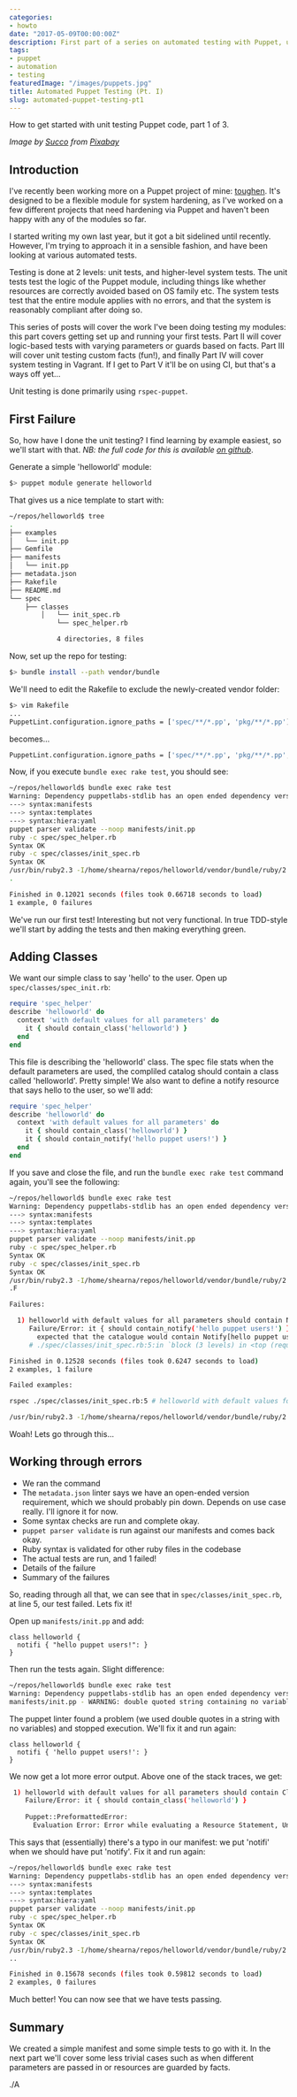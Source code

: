 ```yaml
---
categories:
- howto
date: "2017-05-09T00:00:00Z"
description: First part of a series on automated testing with Puppet, using RSpec.
tags: 
- puppet
- automation
- testing
featuredImage: "/images/puppets.jpg"
title: Automated Puppet Testing (Pt. I)
slug: automated-puppet-testing-pt1
---
```

How to get started with unit testing Puppet code, part 1 of 3.
<!--more-->
*Image by [Succo](https://pixabay.com/users/succo-96729) from [Pixabay](https://pixabay.com)*

## Introduction

I've recently been working more on a Puppet project of mine: [toughen](https://github.com/shearn89/puppet-toughen). It's designed to be a flexible module for system hardening, as I've worked on a few different projects that need hardening via Puppet and haven't been happy with any of the modules so far.

I started writing my own last year, but it got a bit sidelined until recently. However, I'm trying to approach it in a sensible fashion, and have been looking at various automated tests.

Testing is done at 2 levels: unit tests, and higher-level system tests. The unit tests test the logic of the Puppet module, including things like whether resources are correctly avoided based on OS family etc. The system tests test that the entire module applies with no errors, and that the system is reasonably compliant after doing so.

This series of posts will cover the work I've been doing testing my modules: this part covers getting set up and running your first tests. Part II will cover logic-based tests with varying parameters or guards based on facts. Part III will cover unit testing custom facts (fun!), and finally Part IV will cover system testing in Vagrant. If I get to Part V it'll be on using CI, but that's a ways off yet...

Unit testing is done primarily using `rspec-puppet`.

## First Failure
So, how have I done the unit testing? I find learning by example easiest, so we'll start with that. *NB: the full code for this is available [on github](https://github.com/shearn89/puppet-helloworld)*.

Generate a simple 'helloworld' module:

```bash
$> puppet module generate helloworld
```

That gives us a nice template to start with:

```bash
~/repos/helloworld$ tree
.
├── examples
│   └── init.pp
├── Gemfile
├── manifests
│   └── init.pp
├── metadata.json
├── Rakefile
├── README.md
└── spec
    ├── classes
        │   └── init_spec.rb
            └── spec_helper.rb

            4 directories, 8 files
```

Now, set up the repo for testing:

```bash
$> bundle install --path vendor/bundle
```
We'll need to edit the Rakefile to exclude the newly-created vendor folder:
```bash
$> vim Rakefile
...
PuppetLint.configuration.ignore_paths = ['spec/**/*.pp', 'pkg/**/*.pp']
```
becomes...
```bash
PuppetLint.configuration.ignore_paths = ['spec/**/*.pp', 'pkg/**/*.pp', 'vendor/**/*']
```
Now, if you execute `bundle exec rake test`, you should see:

```bash
~/repos/helloworld$ bundle exec rake test
Warning: Dependency puppetlabs-stdlib has an open ended dependency version requirement >= 1.0.0
---> syntax:manifests
---> syntax:templates
---> syntax:hiera:yaml
puppet parser validate --noop manifests/init.pp
ruby -c spec/spec_helper.rb
Syntax OK
ruby -c spec/classes/init_spec.rb
Syntax OK
/usr/bin/ruby2.3 -I/home/shearna/repos/helloworld/vendor/bundle/ruby/2.3.0/gems/rspec-core-3.6.0/lib:/home/shearna/repos/helloworld/vendor/bundle/ruby/2.3.0/gems/rspec-support-3.6.0/lib /home/shearna/repos/helloworld/vendor/bundle/ruby/2.3.0/gems/rspec-core-3.6.0/exe/rspec --pattern spec/\{aliases,classes,defines,unit,functions,hosts,integration,type_aliases,types\}/\*\*/\*_spec.rb --color
.

Finished in 0.12021 seconds (files took 0.66718 seconds to load)
1 example, 0 failures
```

We've run our first test! Interesting but not very functional. In true TDD-style we'll start by adding the tests and then making everything green.

## Adding Classes

We want our simple class to say 'hello' to the user. Open up `spec/classes/spec_init.rb`:

```ruby
require 'spec_helper'
describe 'helloworld' do
  context 'with default values for all parameters' do
    it { should contain_class('helloworld') }
  end
end
```
This file is describing the 'helloworld' class. The spec file stats when the default parameters are used, the compliled catalog should contain a class called 'helloworld'. Pretty simple! We also want to define a notify resource that says hello to the user, so we'll add:

```ruby
require 'spec_helper'
describe 'helloworld' do
  context 'with default values for all parameters' do
    it { should contain_class('helloworld') }
    it { should contain_notify('hello puppet users!') }
  end
end
```
If you save and close the file, and run the `bundle exec rake test` command again, you'll see the following:

```bash
~/repos/helloworld$ bundle exec rake test
Warning: Dependency puppetlabs-stdlib has an open ended dependency version requirement >= 1.0.0
---> syntax:manifests
---> syntax:templates
---> syntax:hiera:yaml
puppet parser validate --noop manifests/init.pp
ruby -c spec/spec_helper.rb
Syntax OK
ruby -c spec/classes/init_spec.rb
Syntax OK
/usr/bin/ruby2.3 -I/home/shearna/repos/helloworld/vendor/bundle/ruby/2.3.0/gems/rspec-core-3.6.0/lib:/home/shearna/repos/helloworld/vendor/bundle/ruby/2.3.0/gems/rspec-support-3.6.0/lib /home/shearna/repos/helloworld/vendor/bundle/ruby/2.3.0/gems/rspec-core-3.6.0/exe/rspec --pattern spec/\{aliases,classes,defines,unit,functions,hosts,integration,type_aliases,types\}/\*\*/\*_spec.rb --color
.F

Failures:

  1) helloworld with default values for all parameters should contain Notify[hello puppet users!]
     Failure/Error: it { should contain_notify('hello puppet users!') }
       expected that the catalogue would contain Notify[hello puppet users!]
     # ./spec/classes/init_spec.rb:5:in `block (3 levels) in <top (required)>'

Finished in 0.12528 seconds (files took 0.6247 seconds to load)
2 examples, 1 failure

Failed examples:

rspec ./spec/classes/init_spec.rb:5 # helloworld with default values for all parameters should contain Notify[hello puppet users!]

/usr/bin/ruby2.3 -I/home/shearna/repos/helloworld/vendor/bundle/ruby/2.3.0/gems/rspec-core-3.6.0/lib:/home/shearna/repos/helloworld/vendor/bundle/ruby/2.3.0/gems/rspec-support-3.6.0/lib /home/shearna/repos/helloworld/vendor/bundle/ruby/2.3.0/gems/rspec-core-3.6.0/exe/rspec --pattern spec/\{aliases,classes,defines,unit,functions,hosts,integration,type_aliases,types\}/\*\*/\*_spec.rb --color failed
```

Woah! Lets go through this...

## Working through errors

* We ran the command
* The `metadata.json` linter says we have an open-ended version requirement, which we should probably pin down. Depends on use case really. I'll ignore it for now.
* Some syntax checks are run and complete okay.
* `puppet parser validate` is run against our manifests and comes back okay.
* Ruby syntax is validated for other ruby files in the codebase
* The actual tests are run, and 1 failed!
* Details of the failure
* Summary of the failures

So, reading through all that, we can see that in `spec/classes/init_spec.rb`, at line 5, our test failed. Lets fix it!

Open up `manifests/init.pp` and add:

```puppet
class helloworld {
  notifi { "hello puppet users!": }
}
```
Then run the tests again. Slight difference:

```bash
~/repos/helloworld$ bundle exec rake test
Warning: Dependency puppetlabs-stdlib has an open ended dependency version requirement >= 1.0.0
manifests/init.pp - WARNING: double quoted string containing no variables on line 46
```
The puppet linter found a problem (we used double quotes in a string with no variables) and stopped execution. We'll fix it and run again:

```puppet
class helloworld {
  notifi { 'hello puppet users!': }
}
```
We now get a lot more error output. Above one of the stack traces, we get:

 ```bash
  1) helloworld with default values for all parameters should contain Class[helloworld]
     Failure/Error: it { should contain_class('helloworld') }
     
     Puppet::PreformattedError:
       Evaluation Error: Error while evaluating a Resource Statement, Unknown resource type: 'notifi' at /home/shearna/repos/helloworld/spec/fixtures/modules/helloworld/manifests/init.pp:46:3 on node boris-shearna
```
This says that (essentially) there's a typo in our manifest: we put 'notifi' when we should have put 'notify'. Fix it and run again:

```bash
~/repos/helloworld$ bundle exec rake test
Warning: Dependency puppetlabs-stdlib has an open ended dependency version requirement >= 1.0.0
---> syntax:manifests
---> syntax:templates
---> syntax:hiera:yaml
puppet parser validate --noop manifests/init.pp
ruby -c spec/spec_helper.rb
Syntax OK
ruby -c spec/classes/init_spec.rb
Syntax OK
/usr/bin/ruby2.3 -I/home/shearna/repos/helloworld/vendor/bundle/ruby/2.3.0/gems/rspec-core-3.6.0/lib:/home/shearna/repos/helloworld/vendor/bundle/ruby/2.3.0/gems/rspec-support-3.6.0/lib /home/shearna/repos/helloworld/vendor/bundle/ruby/2.3.0/gems/rspec-core-3.6.0/exe/rspec --pattern spec/\{aliases,classes,defines,unit,functions,hosts,integration,type_aliases,types\}/\*\*/\*_spec.rb --color
..

Finished in 0.15678 seconds (files took 0.59812 seconds to load)
2 examples, 0 failures
```
Much better! You can now see that we have tests passing. 
## Summary

We created a simple manifest and some simple tests to go with it. In the next part we'll cover some less trivial cases such as when different parameters are passed in or resources are guarded by facts.

./A
